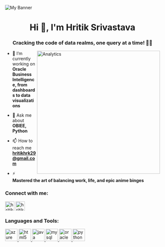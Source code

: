 ![My Banner](https://static.pingcap.com/files/2022/12/05072707/chatGPT-GitHub-banner.jpg)
<h1 align="center">Hi 👋, I'm Hritik Srivastava</h1>
<h3 align="center">Cracking the code of data realms, one query at a time! 🚀✨</h3>
<img align="right" alt="Analytics" width="400" src="https://chools.in/wp-content/uploads/data-science-2-1.gif">


- 🔭 I’m currently working on **Oracle Business Intelligence, from dashboards to data visualizations**

- 💬 Ask me about **OBIEE, Python**

- 📫 How to reach me **hritikhrk29@gmail.com**

- ⚡ **Mastered the art of balancing work, life, and epic anime binges**

<h3 align="left">Connect with me:</h3>
<p align="left">
<a href="https://linkedin.com/in/hritik-srivastava-" target="blank"><img align="center" src="https://static-00.iconduck.com/assets.00/linkedin-icon-2048x2048-ya5g47j2.png" alt="hritik-srivastava-" height="30" width="30" /></a>
<a href="https://instagram.com/hritik_hrk_29" target="blank"><img align="center" src="https://static-00.iconduck.com/assets.00/social-instagram-icon-2048x2048-xuel0xhc.png" alt="hritik_hrk_29" height="30" width="30" /></a>
</p>

<h3 align="left">Languages and Tools:</h3>
<p align="left"> <a href="https://azure.microsoft.com/en-in/" target="_blank" rel="noreferrer"> <img src="https://zeevector.com/wp-content/uploads/Azure-Logo-PNG-Black.png" alt="azure" width="40" height="40"/> </a> <a href="https://www.w3.org/html/" target="_blank" rel="noreferrer"> <img src="https://w7.pngwing.com/pngs/201/90/png-transparent-logo-html-html5.png" alt="html5" width="40" height="40"/> </a> <a href="https://www.java.com" target="_blank" rel="noreferrer"> <img src="https://1000logos.net/wp-content/uploads/2020/09/Java-Emblem.jpg" alt="java" width="40" height="40"/> </a> <a href="https://www.mysql.com/" target="_blank" rel="noreferrer"> <img src="https://cdn-icons-png.flaticon.com/512/5968/5968313.png" alt="mysql" width="40" height="40"/> </a> <a href="https://www.oracle.com/" target="_blank" rel="noreferrer"> <img src="https://logodix.com/logo/626839.jpg" alt="oracle" width="40" height="40"/> </a> <a href="https://www.python.org" target="_blank" rel="noreferrer"> <img src="https://i.pinimg.com/564x/2f/9c/11/2f9c11f9e55efbf1791f12c06d60729b.jpg" alt="python" width="40" height="40"/> </a> </p>




